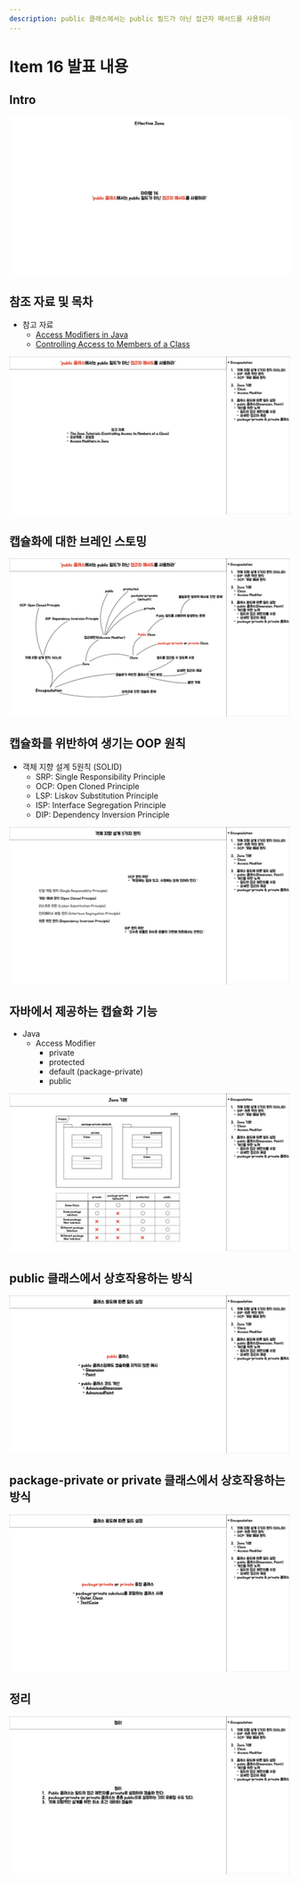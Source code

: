 ```yaml
---
description: public 클래스에서는 public 필드가 아닌 접근자 메서드를 사용하라
---
```


# Item 16 발표 내용

## Intro

![intro](/java/effective/item16/images/item16.001.png)

## 참조 자료 및 목차

- 참고 자료
	- [Access Modifiers in Java](https://www.baeldung.com/java-access-modifiers)
	- [Controlling Access to Members of a Class](https://docs.oracle.com/javase/tutorial/java/javaOO/accesscontrol.html)

![reference](/java/effective/item16/images/item16.002.png)

## 캡슐화에 대한 브레인 스토밍

![Object Oriented Principle](/java/effective/item16/images/item16.003.png)

## 캡슐화를 위반하여 생기는 OOP 원칙

- 객체 지향 설계 5원칙 (SOLID)
	- SRP: Single Responsibility Principle
	- OCP: Open Cloned Principle
	- LSP: Liskov Substitution Principle
	- ISP: Interface Segregation Principle
	- DIP: Dependency Inversion Principle

![캡슐화와 연관된 OOP 원칙](/java/effective/item16/images/item16.004.png)

## 자바에서 제공하는 캡슐화 기능

- Java
	- Access Modifier
		- private
		- protected
		- default (package-private)
		- public

![Access Modifier](/java/effective/item16/images/item16.005.png)

## public 클래스에서 상호작용하는 방식

![public 클래스](/java/effective/item16/images/item16.006.png)

## package-private or private 클래스에서 상호작용하는 방식

![package-private or private 클래스](/java/effective/item16/images/item16.007.png)

## 정리

![정리](/java/effective/item16/images/item16.008.png)
